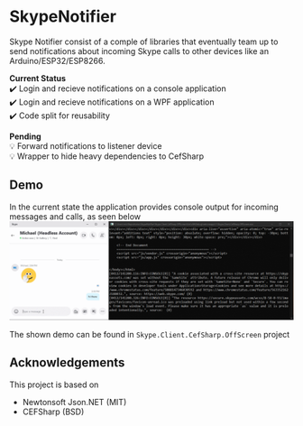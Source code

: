 # SkypeNotifier
Skype Notifier consist of a comple of libraries that eventually team up to send notifications about incoming Skype calls to other devices like an Arduino/ESP32/ESP8266.

**Current Status** <br/>
✔️ Login and recieve notifications on a console application <br/>
✔️ Login and recieve notifications on a WPF application <br/>
✔️ Code split for reusability <br/>

**Pending** <br/>
💡 Forward notifications to listener device <br/>
💡 Wrapper to hide heavy dependencies to CefSharp

## Demo
In the current state the application provides console output for incoming messages and calls, as seen below
![Communicating with Skype running in console](skype-console-client-demo.gif)

The shown demo can be found in `Skype.Client.CefSharp.OffScreen` project

## Acknowledgements
This project is based on 
* Newtonsoft Json.NET (MIT)
* CEFSharp (BSD)
